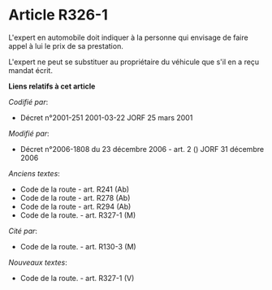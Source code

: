 # Article R326-1

L'expert en automobile doit indiquer à la personne qui envisage de faire appel à lui le prix de sa prestation.

L'expert ne peut se substituer au propriétaire du véhicule que s'il en a reçu mandat écrit.

**Liens relatifs à cet article**

_Codifié par_:

  - Décret n°2001-251 2001-03-22 JORF 25 mars 2001

_Modifié par_:

  - Décret n°2006-1808 du 23 décembre 2006 - art. 2 () JORF 31 décembre 2006

_Anciens textes_:

  - Code de la route - art. R241 (Ab)
  - Code de la route - art. R278 (Ab)
  - Code de la route - art. R294 (Ab)
  - Code de la route. - art. R327-1 (M)

_Cité par_:

  - Code de la route. - art. R130-3 (M)

_Nouveaux textes_:

  - Code de la route. - art. R327-1 (V)
